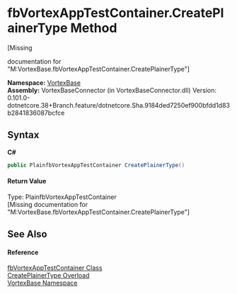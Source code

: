 # fbVortexAppTestContainer.CreatePlainerType Method 
 

\[Missing <summary> documentation for "M:VortexBase.fbVortexAppTestContainer.CreatePlainerType"\]

**Namespace:**&nbsp;<a href="N_VortexBase.md">VortexBase</a><br />**Assembly:**&nbsp;VortexBaseConnector (in VortexBaseConnector.dll) Version: 0.101.0-dotnetcore.38+Branch.feature/dotnetcore.Sha.9184ded7250ef900bfdd1d83b2841836087bcfce

## Syntax

**C#**<br />
``` C#
public PlainfbVortexAppTestContainer CreatePlainerType()
```


#### Return Value
Type: PlainfbVortexAppTestContainer<br />\[Missing <returns> documentation for "M:VortexBase.fbVortexAppTestContainer.CreatePlainerType"\]

## See Also


#### Reference
<a href="T_VortexBase_fbVortexAppTestContainer.md">fbVortexAppTestContainer Class</a><br /><a href="Overload_VortexBase_fbVortexAppTestContainer_CreatePlainerType.md">CreatePlainerType Overload</a><br /><a href="N_VortexBase.md">VortexBase Namespace</a><br />